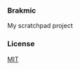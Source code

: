 ### Brakmic

My scratchpad project


### License 

<a href="https://github.com/brakmic/brakmic/blob/master/LICENSE">MIT</a>
